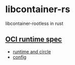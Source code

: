 # libcontainer-rs

libcontainer-rootless in rust

## [OCI runtime spec](https://github.com/opencontainers/runtime-spec/blob/master/spec.md)

- [runtime and circle](https://github.com/opencontainers/runtime-spec/blob/master/runtime.md)
- [config](https://github.com/opencontainers/runtime-spec/blob/master/config.md)